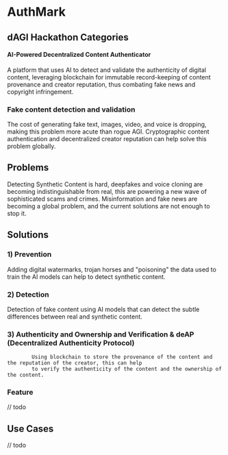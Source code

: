 # AuthMark

## dAGI Hackathon Categories

#### AI-Powered Decentralized Content Authenticator

A platform that uses AI to detect and validate the authenticity of digital content, leveraging blockchain for immutable
record-keeping of content provenance and creator reputation, thus combating fake news and copyright infringement.

### Fake content detection and validation

The cost of generating fake text, images, video, and voice is dropping, making this problem more acute than rogue AGI.
Cryptographic content authentication and decentralized creator reputation can help solve this problem globally.

## Problems

Detecting Synthetic Content is hard, deepfakes and voice cloning are becoming indistinguishable from real, this are
powering a new wave of sophisticated scams and crimes.
Misinformation and fake news are becoming a global problem, and the current solutions are not enough to stop it.

## Solutions

### 1) Prevention

Adding digital watermarks, trojan horses and "poisoning" the data used to train the AI models can help to detect
synthetic content.

### 2) Detection

Detection of fake content using AI models that can detect the subtle differences between real and synthetic content.

### 3) Authenticity and Ownership and Verification & deAP (Decentralized Authenticity Protocol)

            Using blockchain to store the provenance of the content and the reputation of the creator, this can help
            to verify the authenticity of the content and the ownership of the content.

### Feature

// todo

## Use Cases

// todo



